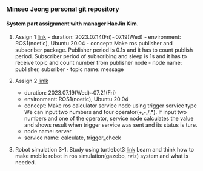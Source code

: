 ### Minseo Jeong personal git repository

#### System part assignment with manager HaeJin Kim.
   1. Assign 1 [link](https://www.notion.so/sysconresearch/Assign1_pub-sub-0be098e3f7874cc6bb7725537804cc9c)
     - duration: 2023.07.14(Fri)~07.19(Wed)
     - environment: ROS1(noetic), Ubuntu 20.04
     - concept: Make ros publisher and subscriber package.
                Publisher period is 0.1s and it has to count publish period.
                Subscriber period of subscribing and sleep is 1s and it has to receive topic and count number from publisher node
     - node name: publisher, subsriber
     - topic name: message
      
  2. Assign 2 [linlk](https://www.notion.so/sysconresearch/Assign2_service-with-trigger-6bae57aa8078488c806031ef00d7fc8e)
     - duration: 2023.07.19(Wed)~07.21(Fri)
     - environment: ROS1(noetic), Ubuntu 20.04
     - concept: Make ros calculator service node using trigger service type
                We can input two numbers and four operator(+,-,/,*). If input two numbers and one of the operator, service node calculates the value and shows result when trigger service was sent and its status is ture.
     - node name: server
     - service name: calculate, trigger_check
       
  3. Robot simulation 
     3-1. Study using turtlebot3 [link](https://www.notion.so/sysconresearch/Turtlebot3-3-Ubuntu-20-04-noetic-50ea8f64a5144074bd6aa0e3b3e8408d)
          Learn and think how to make mobile robot in ros simulation(gazebo, rviz) system and what is needed.

